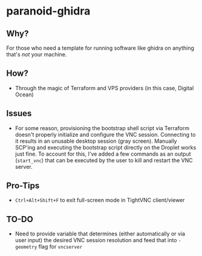 # paranoid-ghidra

## Why?
For those who need a template for running software like ghidra on anything that's *not* your machine.

## How?
* Through the magic of Terraform and VPS providers (in this case, Digital Ocean)

## Issues
* For some reason, provisioning the bootstrap shell script via Terraform doesn't properly initialize and configure the VNC session. Connecting to it results in an unusable desktop session (gray screen). Manually SCP'ing and executing the bootstrap script directly on the Droplet works just fine. To account for this, I've added a few commands as an output (`start_vnc`) that can be executed by the user to kill and restart the VNC server.

## Pro-Tips
* `Ctrl+Alt+Shift+F` to exit full-screen mode in TightVNC client/viewer

## TO-DO
* Need to provide variable that determines (either automatically or via user input) the desired VNC session resolution and feed that into `-geometry` flag for `vncserver`